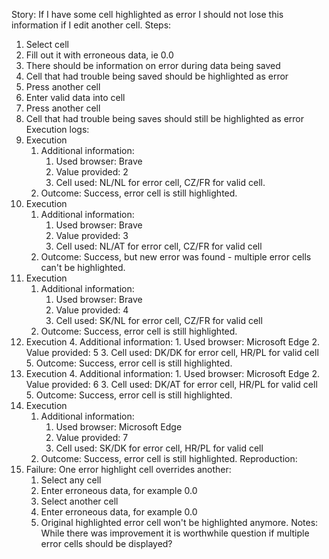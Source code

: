 Story:
If I have some cell highlighted as error I should not lose this information if I edit another cell.
Steps:
1. Select cell
2. Fill out it with erroneous data, ie 0.0
3. There should be information on error during data being saved
4. Cell that had trouble being saved should be highlighted as error
5. Press another cell
6. Enter valid data into cell
7. Press another cell
8. Cell that had trouble being saves should still be highlighted as error
Execution logs:
1. Execution
	1. Additional information:
		1. Used browser: Brave
		2. Value provided: 2
		3. Cell used: NL/NL for error cell, CZ/FR for valid cell.
	2. Outcome: Success, error cell is still highlighted.
2.  Execution
	1. Additional information:
		1. Used browser: Brave
		2. Value provided: 3
		3. Cell used: NL/AT for error cell, CZ/FR for valid cell
	2. Outcome: Success, but new error was found - multiple error cells can't be highlighted.
3.  Execution
	1. Additional information:
		1. Used browser: Brave
		2. Value provided:  4
		3. Cell used: SK/NL for error cell, CZ/FR for valid cell
	2. Outcome: Success, error cell is still highlighted.
4. Execution
	4. Additional information:
		1. Used browser: Microsoft Edge
		2. Value provided: 5
		3. Cell used: DK/DK for error cell, HR/PL for valid cell
	5. Outcome: Success, error cell is still highlighted.
5. Execution
	4. Additional information:
		1. Used browser: Microsoft Edge
		2. Value provided: 6
		3. Cell used: DK/AT for error cell, HR/PL for valid cell
	5. Outcome: Success, error cell is still highlighted.
6.  Execution
	1. Additional information:
		1. Used browser: Microsoft Edge
		2. Value provided: 7
		3. Cell used: SK/DK for error cell, HR/PL for valid cell
	2. Outcome: Success, error cell is still highlighted.
Reproduction:
1.  Failure: One error highlight cell overrides another:
	1. Select any cell
	2. Enter erroneous data, for example 0.0
	3. Select another cell
	4. Enter erroneous data, for example 0.0
	5. Original highlighted error cell won't be highlighted anymore.
Notes:
While there was improvement it is worthwhile question if multiple error cells should be displayed?